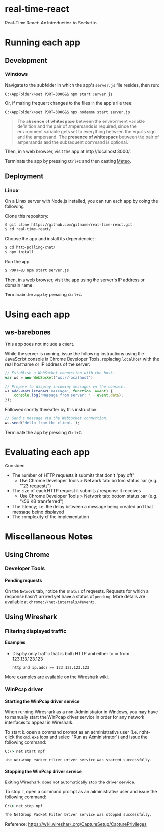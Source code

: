 # real-time-react
Real-Time React: An Introduction to Socket.io

# Running each app

## Development

### Windows

Navigate to the subfolder in which the app's `server.js` file resides, then run:

```batch
C:\AppFolder\>set PORT=3000&& npm start server.js
```
Or, if making frequent changes to the files in the app's file tree:

```batch
C:\AppFolder\>set PORT=3000&& npx nodemon start server.js
```
> The **absence of whitespace** between the environment variable definition and the pair of ampersands is required, since the environment variable gets set to everything between the equals sign and the ampersand. The **presence of whitespace** between the pair of ampersands and the subsequent command is optional.

Then, in a web browser, visit the app at http://localhost:3000/.

Terminate the app by pressing `Ctrl+C` and then casting [Meteo](http://finalfantasy.wikia.com/wiki/Meteor_(Final_Fantasy_IV)).

## Deployment

### Linux

On a Linux server with Node.js installed, you can run each app by doing the following.

Clone this repository:

```bash
$ git clone https://github.com/gitname/real-time-react.git
$ cd real-time-react/
```

Choose the app and install its dependencies:

```bash
$ cd http-polling-chat/
$ npm install
```

Run the app:

```bash
$ PORT=80 npm start server.js
```

Then, in a web browser, visit the app using the server's IP address or domain name.

Terminate the app by pressing `Ctrl+C`.

# Using each app

## ws-barebones

This app does not include a client.

While the server is running, issue the following instructions using the JavaScript console in Chrome Developer Tools, replacing `localhost` with the real hostname or IP address of the server:

```js
// Establish a WebSocket connection with the host.
var ws = new WebSocket('ws://localhost');

// Prepare to display incoming messages on the console.
ws.addEventListener('message', function (event) {
    console.log('Message from server: ' + event.data);
});
```

Followed shortly thereafter by this instruction:

```js
// Send a message via the WebSocket connection.
ws.send('Hello from the client.');
```

Terminate the app by pressing `Ctrl+C`.

# Evaluating each app

Consider:
* The number of HTTP requests it submits that don't "pay off"
    * Use Chrome Developer Tools > Network tab: bottom status bar (e.g. "123 requests")
* The size of each HTTP request it submits / response it receives
    * Use Chrome Developer Tools > Network tab: bottom status bar (e.g. "456 KB transferred")
* The latency; i.e. the delay between a message being created and that message being displayed
* The complexity of the implementation

# Miscellaneous Notes

## Using Chrome

### Developer Tools

#### Pending requests

On the `Network` tab, notice the `Status` of requests. Requests for which a response hasn't arrived yet have a status of `pending`. More details are available at `chrome://net-internals/#events`.

## Using Wireshark

### Filtering displayed traffic

#### Examples

* Display only traffic that is both HTTP and either to or from 123.123.123.123

    ```
    http and ip.addr == 123.123.123.123
    ```

More examples are available on the [Wireshark wiki](https://wiki.wireshark.org/DisplayFilters#Examples).

### WinPcap driver

#### Starting the WinPcap driver service

When running Wireshark as a non-Administrator in Windows, you may have to manually start the WinPcap driver service in order for any network interfaces to appear in Wireshark.

To start it, open a command prompt as an administrative user (i.e. right-click the `cmd.exe` icon and select "Run as Administrator") and issue the following command:

```bat
C:\> net start npf

The NetGroup Packet Filter Driver service was started successfully.
```

#### Stopping the WinPcap driver service

Exiting Wireshark does not automatically stop the driver service.

To stop it, open a command prompt as an administrative user and issue the following command:

```bat
C:\> net stop npf

The NetGroup Packet Filter Driver service was stopped successfully.
```

Reference: https://wiki.wireshark.org/CaptureSetup/CapturePrivileges
